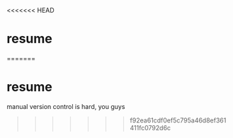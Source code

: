 <<<<<<< HEAD
# resume
=======
# resume
manual version control is hard, you guys

>>>>>>> f92ea61cdf0ef5c795a46d8ef361411fc0792d6c
